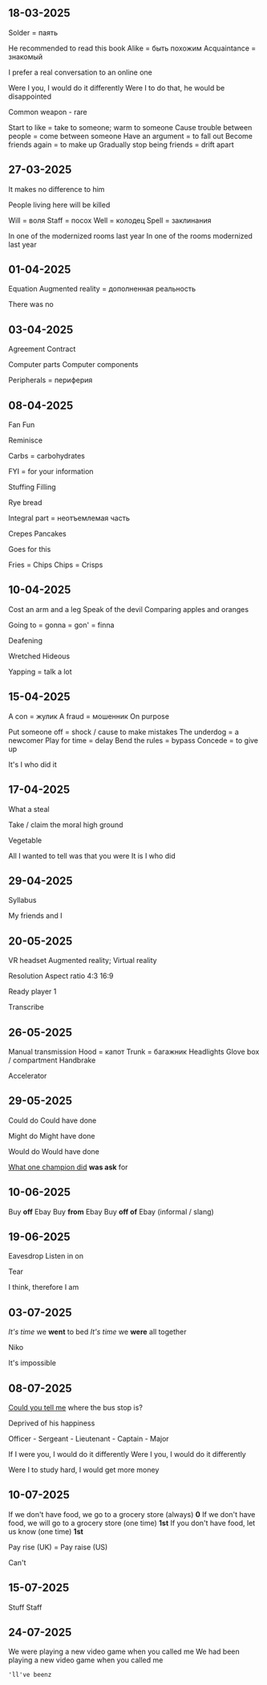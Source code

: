 ## 18-03-2025

Solder = паять

He recommended to read this book
Alike = быть похожим
Acquaintance = знакомый 

I prefer a real conversation to an online one

Were I you, I would do it differently 
Were I to do that, he would be disappointed 

Common weapon - rare 

Start to like = take to someone; warm to someone
Cause trouble between people = come between someone
Have an argument = to fall out
Become friends again = to make up
Gradually stop being friends = drift apart

## 27-03-2025

It makes no difference to him 

People living here will be killed

Will = воля
Staff = посох
Well = колодец
Spell = заклинания

In one of the modernized rooms last year
In one of the rooms modernized last year

## 01-04-2025

Equation 
Augmented reality = дополненная реальность

There was no

## 03-04-2025

Agreement 
Contract

Computer parts
Computer components

Peripherals = периферия 

## 08-04-2025

Fan
Fun

Reminisce

Carbs = carbohydrates

FYI = for your information

Stuffing
Filling 

Rye bread

Integral part = неотъемлемая часть

Crepes 
Pancakes

Goes for this

Fries = Chips
Chips = Crisps


## 10-04-2025

Cost an arm and a leg
Speak of the devil
Comparing apples and oranges

Going to = gonna = gon' = finna

Deafening 

Wretched
Hideous 

Yapping = talk a lot

## 15-04-2025

A con = жулик
A fraud = мошенник 
On purpose

Put someone off = shock / cause to make mistakes
The underdog = a newcomer
Play for time = delay 
Bend the rules = bypass 
Concede = to give up

It's I who did it

## 17-04-2025

What a steal

Take / claim the moral high ground

Vegetable 

All I wanted to tell was that you were
It is I who did 

## 29-04-2025

Syllabus

My friends and I 

## 20-05-2025

VR headset
Augmented reality; Virtual reality

Resolution
Aspect ratio
4:3
16:9

Ready player 1

Transcribe

## 26-05-2025

Manual transmission
Hood = капот
Trunk = багажник
Headlights
Glove box / compartment
Handbrake

Accelerator

## 29-05-2025

Could do
Could have done

Might do
Might have done

Would do
Would have done

<u>What one champion did</u> **was ask** for

## 10-06-2025

Buy **off** Ebay
Buy **from** Ebay
Buy **off of** Ebay (informal / slang)


## 19-06-2025

Eavesdrop 
Listen in on

Tear

I think, therefore I am

## 03-07-2025

*It's time* we **went** to bed
*It's time* we **were** all together

Niko

It's impossible

## 08-07-2025

<u>Could you tell me</u> where the bus stop is?

Deprived of his happiness 

Officer - Sergeant - Lieutenant - Captain - Major  

If I were you, I would do it differently 
Were I you, I would do it differently 

Were I to study hard, I would get more money

## 10-07-2025

If we don't have food, we go to a grocery store (always) **0**
If we don't have food, we will go to a grocery store (one time) **1st**
If you don't have food, let us know (one time) **1st**

Pay rise (UK) = Pay raise (US)

Can't 

## 15-07-2025

Stuff
Staff 

## 24-07-2025

We were playing a new video game when you called me
We had been playing a new video game when you called me

	'll've beenz